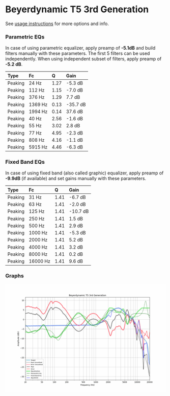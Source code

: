 # Beyerdynamic T5 3rd Generation
See [usage instructions](https://github.com/jaakkopasanen/AutoEq#usage) for more options and info.

### Parametric EQs
In case of using parametric equalizer, apply preamp of **-5.1dB** and build filters manually
with these parameters. The first 5 filters can be used independently.
When using independent subset of filters, apply preamp of **-5.2 dB**.

| Type    | Fc      |    Q | Gain     |
|:--------|:--------|:-----|:---------|
| Peaking | 24 Hz   | 1.27 | -5.3 dB  |
| Peaking | 112 Hz  | 1.15 | -7.0 dB  |
| Peaking | 376 Hz  | 1.29 | 7.7 dB   |
| Peaking | 1369 Hz | 0.13 | -35.7 dB |
| Peaking | 1994 Hz | 0.14 | 37.6 dB  |
| Peaking | 40 Hz   | 2.56 | -1.6 dB  |
| Peaking | 55 Hz   | 3.02 | 2.8 dB   |
| Peaking | 77 Hz   | 4.95 | -2.3 dB  |
| Peaking | 808 Hz  | 4.16 | -1.1 dB  |
| Peaking | 5915 Hz | 4.46 | -6.3 dB  |

### Fixed Band EQs
In case of using fixed band (also called graphic) equalizer, apply preamp of **-9.9dB**
(if available) and set gains manually with these parameters.

| Type    | Fc       |    Q | Gain     |
|:--------|:---------|:-----|:---------|
| Peaking | 31 Hz    | 1.41 | -6.7 dB  |
| Peaking | 63 Hz    | 1.41 | -2.0 dB  |
| Peaking | 125 Hz   | 1.41 | -10.7 dB |
| Peaking | 250 Hz   | 1.41 | 1.5 dB   |
| Peaking | 500 Hz   | 1.41 | 2.9 dB   |
| Peaking | 1000 Hz  | 1.41 | -5.3 dB  |
| Peaking | 2000 Hz  | 1.41 | 5.2 dB   |
| Peaking | 4000 Hz  | 1.41 | 3.2 dB   |
| Peaking | 8000 Hz  | 1.41 | 0.2 dB   |
| Peaking | 16000 Hz | 1.41 | 9.6 dB   |

### Graphs
![](./Beyerdynamic%20T5%203rd%20Generation.png)